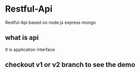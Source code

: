 # Restful-Api
Restful-Api based on node.js express mongo

## what is api
It is application interface 

## checkout v1 or v2 branch to see the demo
